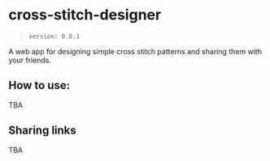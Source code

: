 # cross-stitch-designer

> `version: 0.0.1`

A web app for designing simple cross stitch patterns and sharing them with your friends.


## How to use:

TBA


## Sharing links

TBA
